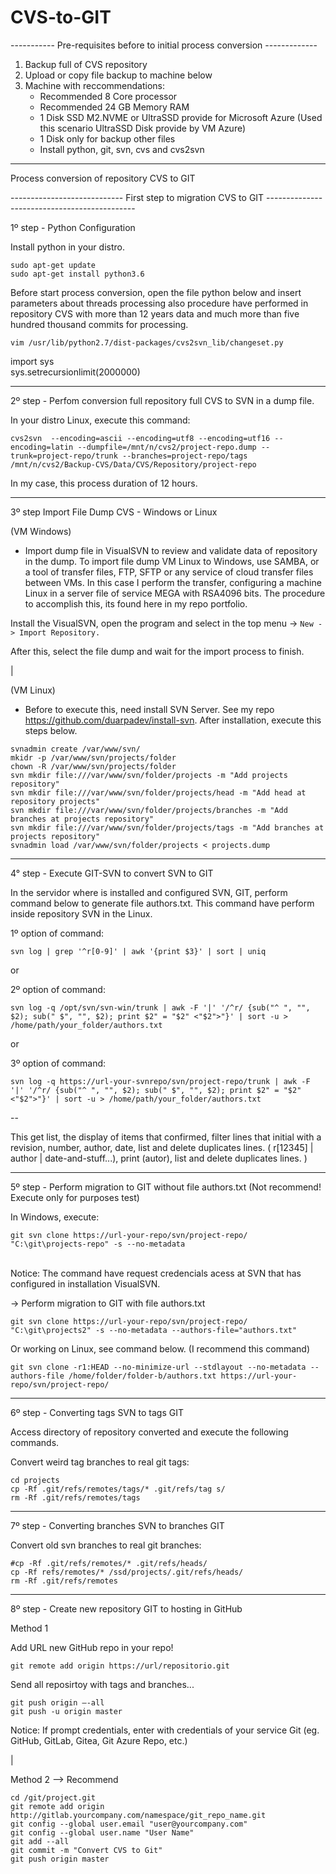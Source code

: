 # CVS-to-GIT

----------- Pre-requisites before to initial process conversion -------------

1. Backup full of CVS repository
2. Upload or copy file backup to machine below
3. Machine with reccommendations:
   - Recommended 8 Core processor
   - Recommended 24 GB Memory RAM
   - 1 Disk SSD M2.NVME or UltraSSD provide for Microsoft Azure (Used this scenario UltraSSD Disk provide by VM Azure)
   - 1 Disk only for backup other files
   - Install python, git, svn, cvs and cvs2svn

------------------------------------------------------------------------------------------------------------

Process conversion of repository CVS to GIT


---------------------------- First step to migration CVS to GIT ---------------------------------------------

1º step - Python Configuration

Install python in your distro.

```
sudo apt-get update
sudo apt-get install python3.6
```

Before start process conversion, open the file python below and insert parameters about threads processing also procedure have performed in repository CVS with more than 12 years data and much more than five hundred thousand commits for processing.

```vim /usr/lib/python2.7/dist-packages/cvs2svn_lib/changeset.py```

import sys<br>
sys.setrecursionlimit(2000000) 

------------------------------------------------------------------------------------------------------------

2º step - Perfom conversion full repository full CVS to SVN in a dump file.

In your distro Linux, execute this command:

```cvs2svn  --encoding=ascii --encoding=utf8 --encoding=utf16 --encoding=latin --dumpfile=/mnt/n/cvs2/project-repo.dump --trunk=project-repo/trunk --branches=project-repo/tags  /mnt/n/cvs2/Backup-CVS/Data/CVS/Repository/project-repo```

In my case, this process duration of 12 hours.

------------------------------------------------------------------------------------------------------------

3º step Import File Dump  CVS - Windows or Linux

(VM Windows)
- Import dump file in VisualSVN to review and validate data of repository in the dump. To import file dump VM Linux to Windows, use SAMBA, or a tool of transfer files, FTP, SFTP or any service of cloud transfer files between VMs. In this case I perform the transfer, configuring a machine Linux in a server file of service MEGA with RSA4096 bits. The procedure to accomplish this, its found here in my repo portfolio.

Install the VisualSVN, open the program and select in the top menu -> ```New -> Import Repository.```

After this, select the file dump and wait for the import process to finish.

|

(VM Linux)
- Before to execute this, need install SVN Server. See my repo https://github.com/duarpadev/install-svn. After installation, execute this steps below.

```
svnadmin create /var/www/svn/
mkidr -p /var/www/svn/projects/folder
chown -R /var/www/svn/projects/folder
svn mkdir file:///var/www/svn/folder/projects -m "Add projects repository"
svn mkdir file:///var/www/svn/folder/projects/head -m "Add head at repository projects"
svn mkdir file:///var/www/svn/folder/projects/branches -m "Add branches at projects repository"
svn mkdir file:///var/www/svn/folder/projects/tags -m "Add branches at projects repository"
svnadmin load /var/www/svn/folder/projects < projects.dump
```

------------------------------------------------------------------------------------------------------------

4° step - Execute GIT-SVN to convert SVN to GIT

In the servidor where is installed and configured SVN, GIT, perform command below to generate file authors.txt. This command have perform inside repository SVN in the Linux.

1º option of command:

```svn log | grep '^r[0-9]' | awk '{print $3}' | sort | uniq ```

or 


2º option of command:

```svn log -q /opt/svn/svn-win/trunk | awk -F '|' '/^r/ {sub("^ ", "", $2); sub(" $", "", $2); print $2" = "$2" <"$2">"}' | sort -u > /home/path/your_folder/authors.txt```

or


3º option of command:

```svn log -q https://url-your-svnrepo/svn/project-repo/trunk | awk -F '|' '/^r/ {sub("^ ", "", $2); sub(" $", "", $2); print $2" = "$2" <"$2">"}' | sort -u > /home/path/your_folder/authors.txt```

--

This get list, the display of items that confirmed, filter lines that initial with a revision, number, author, date, list and delete duplicates lines.
 ( r[12345] | author | date-and-stuff...), print (autor), list and delete duplicates lines. )

------------------------------------------------------------------------------------------------------------

5º step - Perform migration to GIT without file authors.txt (Not recommend! Execute only for purposes test)

In Windows, execute:

```git svn clone https://url-your-repo/svn/project-repo/ "C:\git\projects-repo" -s --no-metadata```


<br>Notice: The command have request credencials acess at SVN that has configured in installation VisualSVN.</br>

-> Perform migration to GIT with file authors.txt</br>

```git svn clone https://url-your-repo/svn/project-repo/ "C:\git\projects2" -s --no-metadata --authors-file="authors.txt"```

Or working on Linux, see command below. (I recommend this command)

```git svn clone -r1:HEAD --no-minimize-url --stdlayout --no-metadata --authors-file /home/folder/folder-b/authors.txt https://url-your-repo/svn/project-repo/```

------------------------------------------------------------------------------------------------------------

6º step - Converting tags SVN to tags GIT

Access directory of repository converted and execute the following commands.

Convert weird tag branches to real git tags:
```
cd projects
cp -Rf .git/refs/remotes/tags/* .git/refs/tag s/
rm -Rf .git/refs/remotes/tags
```

------------------------------------------------------------------------------------------------------------

7º step - Converting branches SVN to branches GIT

Convert old svn branches to real git branches:
```
#cp -Rf .git/refs/remotes/* .git/refs/heads/
cp -Rf refs/remotes/* /ssd/projects/.git/refs/heads/
rm -Rf .git/refs/remotes
```

------------------------------------------------------------------------------------------------------------

8º step - Create new repository GIT to hosting in GitHub


Method 1

Add URL new GitHub repo in your repo!

```
git remote add origin https://url/repositorio.git
```

Send all reposirtoy with tags and branches...

```
git push origin –-all
git push -u origin master
```

Notice: If prompt credentials, enter with credentials of your service Git (eg. GitHub, GitLab, Gitea, Git Azure Repo, etc.)

|

Method 2 --> Recommend

```
cd /git/project.git
git remote add origin http://gitlab.yourcompany.com/namespace/git_repo_name.git
git config --global user.email "user@yourcompany.com"
git config --global user.name "User Name"
git add --all
git commit -m "Convert CVS to Git"
git push origin master
```

